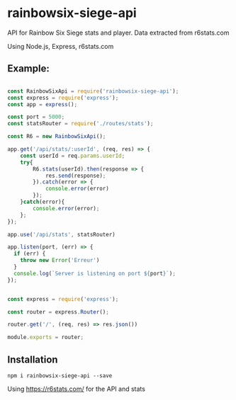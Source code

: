 # rainbowsix-siege-api
API for Rainbow Six Siege stats and player. Data extracted from r6stats.com

Using Node.js, Express, r6stats.com

## Example:
```javascript

const RainbowSixApi = require('rainbowsix-siege-api');
const express = require('express');
const app = express();

const port = 5000;
const statsRouter = require('./routes/stats');

const R6 = new RainbowSixApi();

app.get('/api/stats/:userId', (req, res) => {
    const userId = req.params.userId;
    try{
        R6.stats(userId).then(response => {
            res.send(response);
        }).catch(error => {
            console.error(error)
        });
    }catch(error){
        console.error(error);
    };
});

app.use('/api/stats', statsRouter)

app.listen(port, (err) => {
  if (err) {
    throw new Error('Erreur')
  }
  console.log(`Server is listening on port ${port}`);
});

```


```javascript

const express = require('express');

const router = express.Router();

router.get('/', (req, res) => res.json())

module.exports = router;


```

## Installation

```
npm i rainbowsix-siege-api --save
```

Using <https://r6stats.com/> for the API and stats
